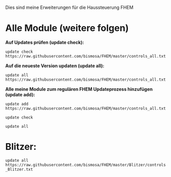 Dies sind meine Erweiterungen für die Haussteuerung FHEM

# Alle Module (weitere folgen)
<b>Auf Updates prüfen (update check):</b>

`update check https://raw.githubusercontent.com/bismosa/FHEM/master/controls_all.txt`

<b>Auf die neueste Version updaten (update all):</b>

`update all https://raw.githubusercontent.com/bismosa/FHEM/master/controls_all.txt`

<b>Alle meine Module zum regulären FHEM Updateprozess hinzufügen (update add):</b>

`update add https://raw.githubusercontent.com/bismosa/FHEM/master/controls_all.txt`

`update check`

`update all`

# Blitzer:

`update all https://raw.githubusercontent.com/bismosa/FHEM/master/Blitzer/controls_Blitzer.txt`
